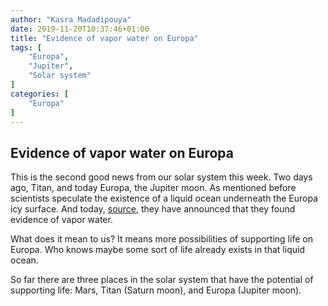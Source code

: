 ```yaml
---
author: "Kasra Madadipouya"
date: 2019-11-20T10:37:46+01:00
title: "Evidence of vapor water on Europa"
tags: [
    "Europa",
    "Jupiter",
    "Solar system"
]
categories: [
    "Europa"
]
---
```


## Evidence of vapor water on Europa

This is the second good news from our solar system this week. Two days ago, Titan, and today Europa, the Jupiter moon.
As mentioned before scientists speculate the existence of a liquid ocean underneath the Europa icy surface. And today, [source](https://www.universetoday.com/144061/water-vapor-was-just-found-on-europa-more-evidence-theres-liquid-water-neneath-all-that-ice/), they have announced that they found evidence of vapor water.

What does it mean to us? It means more possibilities of supporting life on Europa. Who knows maybe some sort of life already exists in that liquid ocean. 

So far there are three places in the solar system that have the potential of supporting life: Mars, Titan (Saturn moon), and Europa (Jupiter moon).
